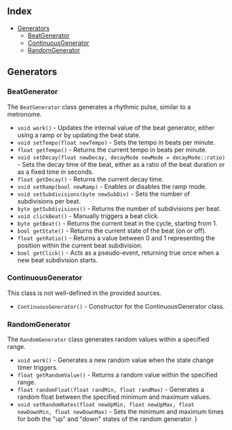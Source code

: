 ## Index
- [Generators](#generators)
    - [BeatGenerator](#beatgenerator)
    - [ContinuousGenerator](#continuousgenerator)
    - [RandomGenerator](#randomgenerator)

## Generators

### BeatGenerator

The `BeatGenerator` class generates a rhythmic pulse, similar to a metronome.

- `void work()` -  Updates the internal value of the beat generator, either using a ramp or by updating the beat state.
- `void setTempo(float newTempo)` -  Sets the tempo in beats per minute.
- `float getTempo()` - Returns the current tempo in beats per minute.
- `void setDecay(float newDecay, decayMode newMode = decayMode::ratio)` - Sets the decay time of the beat, either as a ratio of the beat duration or as a fixed time in seconds.
- `float getDecay()` -  Returns the current decay time.
- `void setRamp(bool newRamp)` -  Enables or disables the ramp mode.
- `void setSubdivisions(byte newSubDiv)` -  Sets the number of subdivisions per beat.
- `byte getSubdivisions()` -  Returns the number of subdivisions per beat.
- `void clickBeat()` -  Manually triggers a beat click.
- `byte getBeat()` -  Returns the current beat in the cycle, starting from 1.
- `bool getState()` - Returns the current state of the beat (on or off).
- `float getRatio()` - Returns a value between 0 and 1 representing the position within the current beat subdivision.
- `bool getClick()` -  Acts as a pseudo-event, returning true once when a new beat subdivision starts.

### ContinuousGenerator

This class is not well-defined in the provided sources.

- `ContinuousGenerator()` - Constructor for the ContinuousGenerator class.

### RandomGenerator

The `RandomGenerator` class generates random values within a specified range.

- `void work()` -  Generates a new random value when the state change timer triggers.
- `float getRandomValue()` -  Returns a random value within the specified range.
- `float randomFloat(float randMin, float randMax)` -  Generates a random float between the specified minimum and maximum values.
- `void setRandomRates(float newUpMin, float newUpMax, float newDownMin, float newDownMax)` -  Sets the minimum and maximum times for both the "up" and "down" states of the random generator.
}